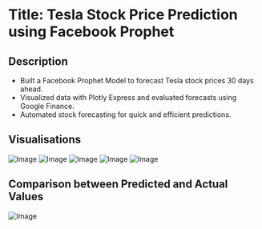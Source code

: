 # **Title: Tesla Stock Price Prediction using Facebook Prophet**

## **Description**
- Built a Facebook Prophet Model to forecast Tesla stock prices 30 days ahead.  
- Visualized data with Plotly Express and evaluated forecasts using Google Finance.  
- Automated stock forecasting for quick and efficient predictions.

## **Visualisations**
![Image](https://github.com/user-attachments/assets/b504910d-0d3f-4212-952d-9075161c3597)
![Image](https://github.com/user-attachments/assets/ea56b939-4ad3-49ce-b0d3-9ea4a83fe4ff)
![Image](https://github.com/user-attachments/assets/c5199c7e-ad2b-4670-9d74-d04e89221882)
![Image](https://github.com/user-attachments/assets/639460ee-2b1d-4134-85a7-28b73d26a9d7)
![Image](https://github.com/user-attachments/assets/def3f26c-b635-4abe-8eff-9f2f7c617fd7)

## **Comparison between Predicted and Actual Values**
![Image](https://github.com/user-attachments/assets/e0328fde-a011-493f-9f23-d2542acd8de8)

